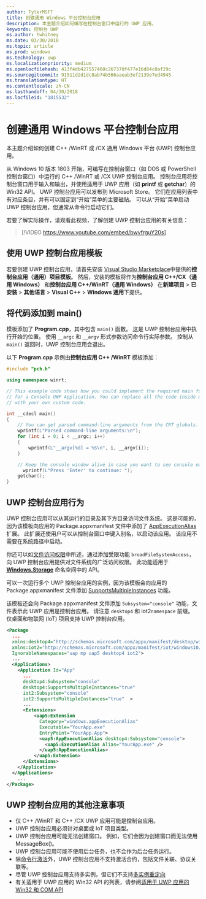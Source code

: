 ```yaml
---
author: TylerMSFT
title: 创建通用 Windows 平台控制台应用
description: 本主题介绍如何编写在控制台窗口中运行的 UWP 应用。
keywords: 控制台 UWP
ms.author: twhitney
ms.date: 03/30/2018
ms.topic: article
ms.prod: windows
ms.technology: uwp
ms.localizationpriority: medium
ms.openlocfilehash: 413f4db427557460c267370f477e16d84c8af29c
ms.sourcegitcommit: 91511d2d1dc8ab74b566aaeab3ef2139e7ed4945
ms.translationtype: HT
ms.contentlocale: zh-CN
ms.lasthandoff: 04/30/2018
ms.locfileid: "1815532"
---
```

# <a name="create-a-universal-windows-platform-console-app"></a>创建通用 Windows 平台控制台应用

本主题介绍如何创建 C++ /WinRT 或 /CX 通用 Windows 平台 (UWP) 控制台应用。

从 Windows 10 版本 1803 开始，可编写在控制台窗口（如 DOS 或 PowerShell 控制台窗口）中运行的 C++ /WinRT 或 /CX UWP 控制台应用。 控制台应用将控制台窗口用于输入和输出，并使用适用于 UWP 应用（如 **printf** 或 **getchar**）的 Win32 API。 UWP 控制台应用可以发布到 Microsoft Store。 它们在应用列表中有对应条目，并有可以固定到“开始”菜单的主要磁贴。 可以从“开始”菜单启动 UWP 控制台应用，但通常从命令行启动它们。

若要了解实际操作，请观看此视频，了解创建 UWP 控制台应用的有关信息：
> [!VIDEO https://www.youtube.com/embed/bwvfrguY20s]

## <a name="use-a-uwp-console-app-template"></a>使用 UWP 控制台应用模板 

若要创建 UWP 控制台应用，请首先安装 [Visual Studio Marketplace](https://aka.ms/E2nzbv)中提供的**控制台应用（通用）项目模板**。 然后，安装的模板将作为**控制台应用 C++/CX（通用 Windows）** 和**控制台应用 C++/WinRT（通用 Windows）** 在**新建项目** > **已安装** > **其他语言** > **Visual C++** > **Windows 通用**下提供。

## <a name="add-your-code-to-main"></a>将代码添加到 main()

模板添加了 **Program.cpp**，其中包含 `main()` 函数。 这是 UWP 控制台应用中执行开始的位置。 使用 `__argc` 和 `__argv` 形式参数访问命令行实际参数。 控制从 `main()` 返回时，UWP 控制台应用会退出。

以下 **Program.cpp** 示例由**控制台应用 C++ /WinRT** 模板添加：

```cpp
#include "pch.h"

using namespace winrt;

// This example code shows how you could implement the required main function
// for a Console UWP Application. You can replace all the code inside main
// with your own custom code.

int __cdecl main()
{
    // You can get parsed command-line arguments from the CRT globals.
    wprintf(L"Parsed command-line arguments:\n");
    for (int i = 0; i < __argc; i++)
    {
        wprintf(L"__argv[%d] = %S\n", i, __argv[i]);
    }

    // Keep the console window alive in case you want to see console output when running from within Visual Studio
      wprintf(L"Press 'Enter' to continue: ");
    getchar();
}
```

## <a name="uwp-console-app-behavior"></a>UWP 控制台应用行为

UWP 控制台应用可以从其运行的目录及其下方目录访问文件系统。 这是可能的，因为该模板向应用的 Package.appxmanifest 文件中添加了 [AppExecutionAlias](https://docs.microsoft.com/uwp/schemas/appxpackage/uapmanifestschema/element-uap5-appexecutionalias) 扩展。 此扩展还使用户可以从控制台窗口中键入别名，以启动该应用。 该应用不需要在系统路径中启动。

你还可以如[文件访问权限](https://docs.microsoft.com/windows/uwp/files/file-access-permissions)中所述，通过添加受限功能 `broadFileSystemAccess`，向 UWP 控制台应用提供对文件系统的广泛访问权限。 此功能适用于 [**Windows.Storage**](https://msdn.microsoft.com/library/windows/apps/BR227346) 命名空间中的 API。

可以一次运行多个 UWP 控制台应用的实例，因为该模板会向应用的 Package.appxmanifest 文件添加 [SupportsMultipleInstances](multi-instance-uwp.md) 功能。

该模板还会向 Package.appxmanifest 文件添加 `Subsystem="console"` 功能，文件表示此 UWP 应用是控制台应用。 请注意 `desktop4` 和 iot2`namespace` 前缀。 仅桌面和物联网 (IoT) 项目支持 UWP 控制台应用。

```xml
<Package
  ...
  xmlns:desktop4="http://schemas.microsoft.com/appx/manifest/desktop/windows10/4" 
  xmlns:iot2="http://schemas.microsoft.com/appx/manifest/iot/windows10/2" 
  IgnorableNamespaces="uap mp uap5 desktop4 iot2">
  ...
  <Applications>
    <Application Id="App"
      ...
      desktop4:Subsystem="console" 
      desktop4:SupportsMultipleInstances="true" 
      iot2:Subsystem="console" 
      iot2:SupportsMultipleInstances="true"  >
      ...
      <Extensions>
          <uap5:Extension 
            Category="windows.appExecutionAlias" 
            Executable="YourApp.exe" 
            EntryPoint="YourApp.App">
            <uap5:AppExecutionAlias desktop4:Subsystem="console">
              <uap5:ExecutionAlias Alias="YourApp.exe" />
            </uap5:AppExecutionAlias>
          </uap5:Extension>
      </Extensions>
    </Application>
  </Applications>
    ...
</Package>
```

## <a name="additional-considerations-for-uwp-console-apps"></a>UWP 控制台应用的其他注意事项

- 仅 C++ /WinRT 和 C++ /CX UWP 应用可能是控制台应用。
- UWP 控制台应用必须针对桌面或 IoT 项目类型。
- UWP 控制台应用可能无法创建窗口。 例如，它们会因为创建窗口而无法使用 MessageBox()。
- UWP 控制台应用可能不使用后台任务，也不会作为后台任务运行。
- 除[命令行激活](https://blogs.windows.com/buildingapps/2017/07/05/command-line-activation-universal-windows-apps/#5YJUzjBoXCL4MhAe.97)外，UWP 控制台应用不支持激活合约，包括文件关联、协议关联等。
- 尽管 UWP 控制台应用支持多实例，但它们不支持[多实例重定向](multi-instance-uwp.md)
- 有关适用于 UWP 应用的 Win32 API 的列表，请参阅[适用于 UWP 应用的 Win32 和 COM API](https://docs.microsoft.com/uwp/win32-and-com/win32-and-com-for-uwp-apps)